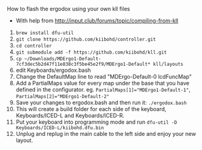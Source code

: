 How to flash the ergodox using your own kll files
* With help from http://input.club/forums/topic/compiling-from-kll
  
1. `brew install dfu-util`
2. `git clone https://github.com/kiibohd/controller.git`
3. `cd controller`
4. `git submodule add -f https://github.com/kiibohd/kll.git`
5. `cp ~/Downloads/MDErgo1-Default-7cf3dec5b2d47f11e838c3f5be45e2f9/MDErgo1-Default* kll/layouts`
6. edit Keyboards/ergodox.bash
7. Change the DefaultMap line to read "MDErgo-Default-0 lcdFuncMap"
8. Add a PartialMaps value for every map under the base that you have defined in the configurator.
    eg. `PartialMaps[1]="MDErgo1-Default-1"`, `PartialMaps[2]="MDErgo1-Default-2"`
9. Save your changes to ergodox.bash and then run it: `./ergodox.bash`
10. This will create a build folder for each side of the keyboard, Keyboards/ICED-L and Keyboards/ICED-R.
11. Put your keyboard into programming mode and run `dfu-util -D Keyboards/ICED-L/kiibohd.dfu.bin` 
12. Unplug and replug in the main cable to the left side and enjoy your new layout.
